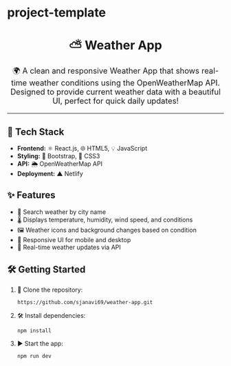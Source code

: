 # project-template
<h1 align="center">⛅ Weather App</h1>

<p align="center" style="font-size: 18px;">
  🌍 A clean and responsive Weather App that shows real-time weather conditions using the OpenWeatherMap API.<br/>
  Designed to provide current weather data with a beautiful UI, perfect for quick daily updates!  
</p>



<hr/>

<h2>🚀 Tech Stack</h2>
<ul>
  <li><strong>Frontend:</strong> ⚛️ React.js, 🌐 HTML5, 💡 JavaScript</li>
  <li><strong>Styling:</strong> 💎 Bootstrap, 🎨 CSS3</li>
  <li><strong>API:</strong> 🌦️ OpenWeatherMap API</li>
  <li><strong>Deployment:</strong> ▲ Netlify </li>
</ul>

<h2>✨ Features</h2>
<ul>
  <li>📍 Search weather by city name</li>
  <li>🌡️ Displays temperature, humidity, wind speed, and conditions</li>
  <li>🖼️ Weather icons and background changes based on condition</li>
  <li>📱 Responsive UI for mobile and desktop</li>
  <li>🔄 Real-time weather updates via API</li>
</ul>

<h2>🛠️ Getting Started</h2>

<ol>
  <li>🧬 Clone the repository:
    <pre><code>https://github.com/sjanavi69/weather-app.git</code></pre>
  </li>
  <li>🛠️ Install dependencies:
    <pre><code>npm install</code></pre>
  </li>
  
  <li>▶️ Start the app:
    <pre><code>npm run dev</code></pre>
  </li>
</ol>
